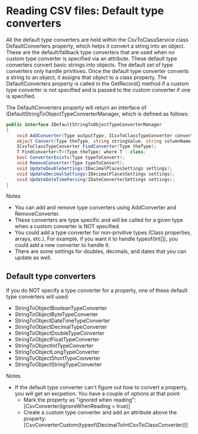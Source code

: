 # Reading CSV files: Default type converters

 All the default type converters are held within the CsvToClassService class DefaultConverters property, which helps it convert a string into an object.  These are the default/fallback type converters that are used when no custom type converter is specified via an attribute.  These default type converters convert basic strings into objects.  The default set of type converters only handle privitives.  Once the default type converter converts a string to an object, it assigns that object to a class property.  The DefaultConverters property is called in the GetRecord() method if a custom type converter is not specified and is passed to the custom converter if one is specified.

The DefaultConverters property will return an interface of IDefaultStringToObjectTypeConverterManager, which is defined as follows:
```C#
public interface IDefaultStringToObjectTypeConverterManager
{
	void AddConverter(Type outputType, ICsvToClassTypeConverter converter);
	object Convert(Type theType, string stringValue, string columnName, int columnIndex, int rowNumber);
	ICsvToClassTypeConverter FindConverter(Type theType);
	T FindConverter<T>(Type theType) where T : class;
	bool ConverterExists(Type typeToConvert);
	void RemoveConverter(Type typeToConvert);
	void UpdateDoubleSettings(IDecimalPlacesSettings settings);
	void UpdateDecimalSettings(IDecimalPlacesSettings settings);
	void UpdateDateTimeParsing(IDateConverterSettings settings);
}
```

Notes
- You can add and remove type converters using AddConverter and RemoveConverter.
- These converters are type specific and will be called for a given type when a custom converter is NOT specified.
- You could add a type converter for non-privitive types (Class properties, arrays, etc.). For example, if you want it to handle typeof(int[]), you could add a new converter to handle it. 
- There are some settings for doubles, decimals, and dates that you can update as well.

## Default type converters
If you do NOT specify a type converter for a property, one of these default type converters will used:
- StringToObjectBooleanTypeConverter
- StringToObjectByteTypeConverter
- StringToObjectDateTimeTypeConverter
- StringToObjectDecimalTypeConverter
- StringToObjectDoubleTypeConverter
- StringToObjectFloatTypeConverter
- StringToObjectIntTypeConverter
- StringToObjectLongTypeConverter
- StringToObjectShortTypeConverter
- StringToObjectStringTypeConverter

Notes
- If the default type converter can't figure out how to convert a property, you will get an excpetion.  You have a couple of options at that point:
    - Mark the property as "ignored when reading": [CsvConverter(IgnoreWhenReading = true)] 
    - Create a custom type converter and add an attribute above the property: [CsvConverterCustom(typeof(DecimalToIntCsvToClassConverter))]